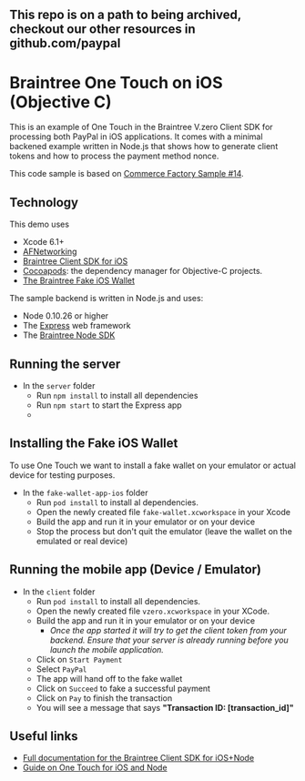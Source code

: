 <h2>This repo is on a path to being archived, checkout our other resources in github.com/paypal</h2>

# Braintree One Touch on iOS (Objective C)

This is an example of One Touch in the Braintree V.zero Client SDK for processing both PayPal in iOS applications. It comes with a minimal backened example written in Node.js that shows how to generate client tokens and how to process the payment method nonce.

This code sample is based on [Commerce Factory Sample #14](https://github.com/commercefactory/014-braintree-payment-ios-objc).

## Technology

This demo uses

* Xcode 6.1+
* [AFNetworking](http://github.com/AFNetworking/AFNetworking)
* [Braintree Client SDK for iOS](http://github.com/braintree/braintree_ios)
* [Cocoapods](http://cocoapods.org/): the dependency manager for Objective-C projects.
* [The Braintree Fake iOS Wallet](https://github.com/braintree/fake-wallet-app-ios)

The sample backend is written in Node.js and uses:

* Node 0.10.26 or higher
* The [Express](http://expressjs.com/) web framework
* The [Braintree Node SDK](http://github.com/braintree/braintree_node)

## Running the server

* In the `server` folder
	* Run `npm install` to install all dependencies
	* Run `npm start` to start the Express app
	* 

## Installing the Fake iOS Wallet

To use One Touch we want to install a fake wallet on your emulator or actual device for testing purposes.

* In the `fake-wallet-app-ios` folder
	* Run `pod install` to install al dependencies.
	* Open the newly created file `fake-wallet.xcworkspace` in your Xcode
	* Build the app and run it in your emulator or on your device
	* Stop the process but don't quit the emulator (leave the wallet on the emulated or real device)

## Running the mobile app (Device / Emulator)

* In the `client` folder
	* Run `pod install` to install all dependencies.
	* Open the newly created file `vzero.xcworkspace` in your XCode. 
	* Build the app and run it in your emulator or on your device
		* *Once the app started it will try to get the client token from your backend. Ensure that your server is already running before you launch the mobile application.*
	* Click on `Start Payment`
	* Select `PayPal`
	* The app will hand off to the fake wallet
	* Click on `Succeed` to fake a successful payment
	* Click on `Pay` to finish the transaction
	* You will see a message that says __"Transaction ID: [transaction_id]"__

## Useful links

* [Full documentation for the Braintree Client SDK for iOS+Node](https://developers.braintreepayments.com/ios+node/start/overview) 
* [Guide on One Touch for iOS and Node](https://developers.braintreepayments.com/ios+node/sdk/client/setup#register-a-url-type)
